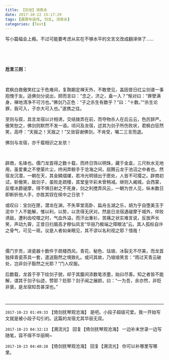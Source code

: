 ```yaml
---
title: 【剑龙】消夜永
date: 2017-10-22 15:17:29
tags: [霹雳布袋戏, 剑龙, 消夜永]
categories: [Text]
---
```


<p dir="ltr"  >写小篇幅会上瘾。不过可能要考虑从实在不够水平的文言文改成翻译体了……</p> 
<p dir="ltr"  >&nbsp;</p> 
<p dir="ltr"  >&nbsp;</p> 
<p dir="ltr"  ><b>卮言三则：</b></p> 
<p dir="ltr"  >&nbsp;</p> 
<p dir="ltr"  >君枫白救傲笑红尘于危难间，复踟蹰定禅天外，不敢使见，盖因昔日红尘剑谱一事抱愧于友。适佛剑分说出，顾而言曰：“念之，济之，盍一入？”惭对曰：“罪孽满身，禅地清净不可污也。”佛剑乃正色：“子之杀生有数乎？”曰：“十数。”“杀生论罪，我可入，子亦大可入也。”遂携之往。</p> 
<p dir="ltr"  >至则与叙，具言龙宿以计相诱，交结拨弄在前，而夺物杀人在后云云，色厉辞严。傲笑恕之，佛剑则默然不发一语。顷问及龙宿，述其为剑子所伤败状，君枫白狂然笑，高呼：“天报之！天报之！”又敛容谢佛剑，不肯受，嘱二三言而退。</p> 
<p dir="ltr"  >佛剑与龙宿，亦千载相识之友欤！</p> 
<p dir="ltr"  >&nbsp;</p> 
<p dir="ltr"  >辟商，名锋也。儒门龙首得之数十载，而终日饰以明珠，藏于金盒，三尺秋水无地用，虽爱重之不使蒙片尘，终闲弄鲸手于沧海之间，屈腾云龙于池沼之中者也。然宿龙沉潜，一朝在天，其金鳞熠燿，若冷光明镜出于匣处，人皆不可撄之。辟商初试，斩傲笑，敌剑子，虽败走疏楼，其堂皇华彩未曾稍减。继则入阇城，会西蒙，反噬冰爵禔摩，得不惧日射之不死身，剑之利搅弄风云，一朝为世人见，纵未数日即断折他人手，亦胜其钗在椟中之日欤？</p> 
<p dir="ltr"  >或叹曰：宝剑在匣，潜龙在渊，不失草堂高卧、扁舟五湖之乐，胡为乎自堕美玉于泥中？人不能解，惟以利，以势，以贪得无厌对。然是日龙宿遇禔摩于城外，佯败诱敌，遭利齿咬噬之时，气血外溢，而汗出重衫，苦痛之状实难言说，反放声长笑，声动九霄，正昔日扫眉高才穆仙凤言“华丽乃极端之障眼法”云。其人孤标自许之骨气，可见一斑。议是人者如亲眼见，其不谬以名利视之耶？惜哉！</p> 
<p dir="ltr"  >&nbsp;</p> 
<p dir="ltr"  >儒门岁贡，进瓷器十数件于疏楼西风，青花、秘色、珐琅、冰裂无不尽美，而龙首独择青瓷茶具一套，遣送豁然之境致礼。或问其故，乃琅琅笑言：“雨过天青云破处，岂非剑子豁然之光耶？”门人叹服。</p> 
<p dir="ltr"  >后数载，龙首于亭下绘剑子貌，却于其腹间添数笔浓墨，始曰尽善。知之者皆不能解，谓其于剑子仙迹，赞耶？贬耶？剑子闻之展颜，曰：“一为吾，余亦然，非贬非褒，是龙宿知吾甚深也。”</p> 
<p dir="ltr"  >&nbsp;</p>

<!-- more -->

---

`2017-10-23 01:49:33` 【倚剑抚琴观沧海】 是吧。小段子超级可爱。我一开始写文就是被小段子勾引的。这篇的龙宿尤其华丽无双。

`2017-10-23 04:32:13` 【溯流光】 回复【倚剑抚琴观沧海】 一边补末世录一边写随笔，容不得不华丽啊~

`2017-10-23 04:40:28` 【倚剑抚琴观沧海】 回复【溯流光】 你可以补哪里写哪里。
